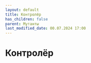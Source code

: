```yaml
---
layout: default
title: Контролёр
has_children: false
parent: Мутанты
last_modified_date: 00.07.2024 17:00
---
```


# Контролёр
